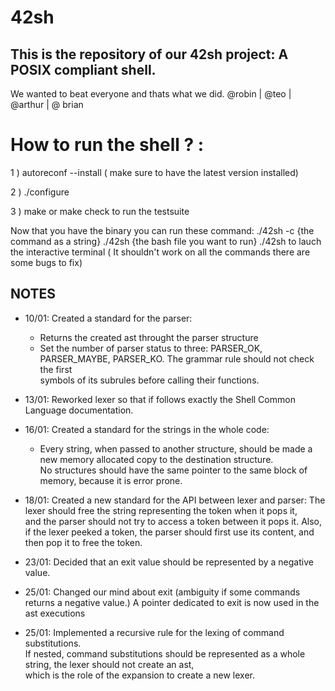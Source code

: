 # 42sh

## This is the repository of our 42sh project: A POSIX compliant shell.

We wanted to beat everyone and thats what we did. @robin | @teo | @arthur | @ brian


# How to run the shell ? :

1 ) autoreconf --install ( make sure to have the latest version installed)

2 ) ./configure

3 ) make or make check to run the testsuite

Now that you have the binary you can run these command: 
./42sh -c {the command as a string}
./42sh {the bash file you want to run}
./42sh to lauch the interactive terminal ( It shouldn't work on all the commands there are some bugs to fix)



## NOTES

- 10/01: Created a standard for the parser:
    * Returns the created ast throught the parser structure
    * Set the number of parser status to three: PARSER_OK, PARSER_MAYBE, PARSER_KO. The grammar rule should not check the first \
     symbols of its subrules before calling their functions.

- 13/01: Reworked lexer so that if follows exactly the Shell Common Language documentation.

- 16/01: Created a standard for the strings in the whole code:
    * Every string, when passed to another structure, should be made a new memory allocated copy to the destination structure. \
    No structures should have the same pointer to the same block of memory, because it is error prone.

- 18/01: Created a new standard for the API between lexer and parser: The lexer should free the string representing the token when it pops it, \
    and the parser should not try to access a token between it pops it.
    Also, if the lexer peeked a token, the parser should first use its content, and then pop it to free the token.

- 23/01: Decided that an exit value should be represented by a negative value.

- 25/01: Changed our mind about exit (ambiguity if some commands returns a negative value.) A pointer dedicated to exit is now used in the ast executions

- 25/01: Implemented a recursive rule for the lexing of command substitutions. \
        If nested, command substitutions should be represented as a whole string, the lexer should not create an ast, \
        which is the role of the expansion to create a new lexer. 
